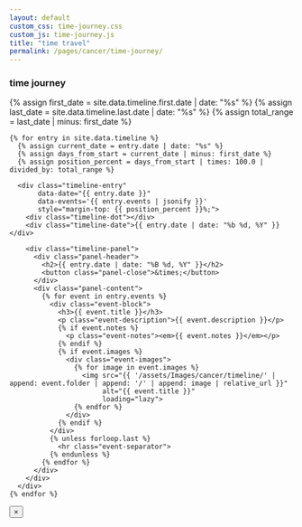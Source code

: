 ```yaml
---
layout: default
custom_css: time-journey.css
custom_js: time-journey.js
title: "time travel"
permalink: /pages/cancer/time-journey/
---
```


### time journey

<div class="timeline-container">
  
<div class="timeline">
    {% assign first_date = site.data.timeline.first.date | date: "%s" %}
    {% assign last_date = site.data.timeline.last.date | date: "%s" %}
    {% assign total_range = last_date | minus: first_date %}
    
    {% for entry in site.data.timeline %}
      {% assign current_date = entry.date | date: "%s" %}
      {% assign days_from_start = current_date | minus: first_date %}
      {% assign position_percent = days_from_start | times: 100.0 | divided_by: total_range %}
      
      <div class="timeline-entry" 
           data-date="{{ entry.date }}"
           data-events='{{ entry.events | jsonify }}'
           style="margin-top: {{ position_percent }}%;">
        <div class="timeline-dot"></div>
        <div class="timeline-date">{{ entry.date | date: "%b %d, %Y" }}</div>
        
        <div class="timeline-panel">
          <div class="panel-header">
            <h2>{{ entry.date | date: "%B %d, %Y" }}</h2>
            <button class="panel-close">&times;</button>
          </div>
          <div class="panel-content">
            {% for event in entry.events %}
              <div class="event-block">
                <h3>{{ event.title }}</h3>
                <p class="event-description">{{ event.description }}</p>
                {% if event.notes %}
                  <p class="event-notes"><em>{{ event.notes }}</em></p>
                {% endif %}
                {% if event.images %}
                  <div class="event-images">
                    {% for image in event.images %}
                      <img src="{{ '/assets/Images/cancer/timeline/' | append: event.folder | append: '/' | append: image | relative_url }}" 
                           alt="{{ event.title }}" 
                           loading="lazy">
                    {% endfor %}
                  </div>
                {% endif %}
              </div>
              {% unless forloop.last %}
                <hr class="event-separator">
              {% endunless %}
            {% endfor %}
          </div>
        </div>
      </div>
    {% endfor %}
  </div>
</div>

<!-- Lightbox -->
<div class="lightbox" id="lightbox">
  <button class="lightbox-close">&times;</button>
  <img src="" alt="" id="lightbox-img">
</div>